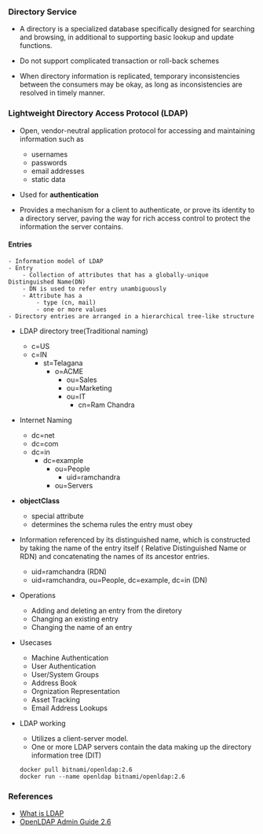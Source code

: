 ### Directory Service

* A directory is a specialized database specifically designed for searching and browsing, in additional to supporting basic lookup and update functions.

* Do not support complicated transaction or roll-back schemes

* When directory information is replicated, temporary inconsistencies between the consumers may be okay, as long as inconsistencies are resolved in timely manner.

### Lightweight Directory Access Protocol (LDAP)

* Open, vendor-neutral application protocol for accessing and maintaining information such as
    - usernames
    - passwords
    - email addresses
    - static data

* Used for **authentication**

* Provides a mechanism for a client to authenticate, or prove its identity to a directory server, paving the way for rich access control to protect the information the server contains.

#### **Entries**
    - Information model of LDAP
    - Entry
        - Collection of attributes that has a globally-unique Distinguished Name(DN)
        - DN is used to refer entry unambiguously
        - Attribute has a 
            - type (cn, mail)
            - one or more values
    - Directory entries are arranged in a hierarchical tree-like structure

* LDAP directory tree(Traditional naming)

    - c=US
    - c=IN
        - st=Telagana
            - o=ACME
                - ou=Sales
                - ou=Marketing
                - ou=IT
                    - cn=Ram Chandra

* Internet Naming

    - dc=net
    - dc=com
    - dc=in
        - dc=example
            - ou=People
                - uid=ramchandra
            - ou=Servers

- **objectClass**
    - special attribute
    - determines the schema rules the entry must obey

- Information referenced by its distinguished name, which is constructed by taking the name of the entry itself ( Relative Distinguished Name or RDN) and concatenating the names of its ancestor entries.

    - uid=ramchandra (RDN)
    - uid=ramchandra, ou=People, dc=example, dc=in (DN)

- Operations 
    - Adding and deleting an entry from the diretory
    - Changing an existing entry
    - Changing the name of an entry

- Usecases

    - Machine Authentication
    - User Authentication
    - User/System Groups
    - Address Book
    - Orgnization Representation
    - Asset Tracking
    - Email Address Lookups

- LDAP working

    - Utilizes a client-server model.
    - One or more LDAP servers contain the data making up the directory information tree (DIT) 

    ```
    docker pull bitnami/openldap:2.6
    docker run --name openldap bitnami/openldap:2.6
    ```

### References

* [What is LDAP](https://www.okta.com/identity-101/what-is-ldap/)
* [OpenLDAP Admin Guide 2.6](https://www.openldap.org/doc/admin26/OpenLDAP-Admin-Guide.pdf)